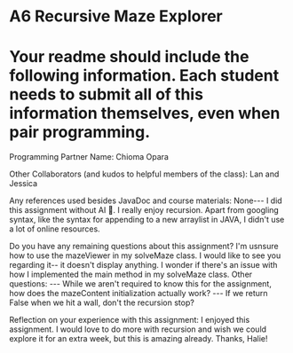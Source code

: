 # A6 Recursive Maze Explorer

# Your readme should include the following information. Each student needs to submit all of this information themselves, even when pair programming. 

Programming Partner Name: Chioma Opara

Other Collaborators (and kudos to helpful members of the class): Lan and Jessica

Any references used besides JavaDoc and course materials: None--- I did this assignment without AI 🎊. I really enjoy recursion. Apart from googling syntax, like the syntax for appending to a new arraylist in JAVA, I didn't use a lot of online resources.

Do you have any remaining questions about this assignment?
I'm usnsure how to use the mazeViewer in my solveMaze class. I would like to see you regarding it-- it doesn't display anything. I wonder if there's an issue with how I implemented the main method in my solveMaze class.
Other questions:
--- While we aren't required to know this for the assignment, how does the mazeContent initialization actually work?
--- If we return False when we hit a wall, don't the recursion stop?

Reflection on your experience with this assignment:
I enjoyed this assignment. I would love to do more with recursion and wish we could explore it for an extra week, but this is amazing already. Thanks, Halie!
